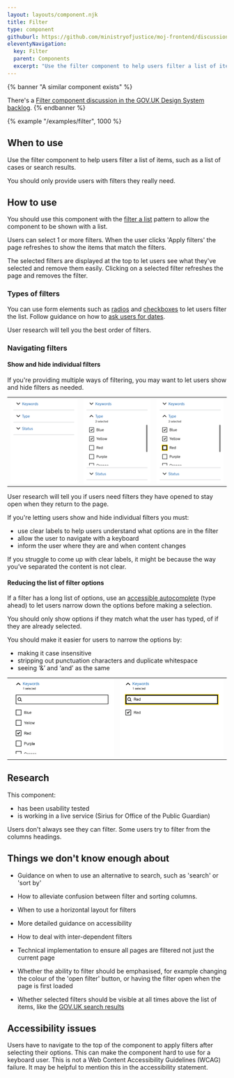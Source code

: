 ```yaml
---
layout: layouts/component.njk
title: Filter
type: component
githuburl: https://github.com/ministryofjustice/moj-frontend/discussions/197
eleventyNavigation:
  key: Filter
  parent: Components
  excerpt: "Use the filter component to help users filter a list of items, such as a list of cases or search results."
---
```


{% banner "A similar component exists" %}

There's a [Filter component discussion in the GOV.UK Design System backlog](https://github.com/alphagov/govuk-design-system-backlog/issues/133).
{% endbanner %}

{% example "/examples/filter", 1000 %}

## When to use

Use the filter component to help users filter a list of items, such as a list of cases or search results.

You should only provide users with filters they really need.

## How to use

You should use this component with the [filter a list](/patterns/filter-a-list/) pattern to allow the component to be shown with a list.

Users can select 1 or more filters. When the user clicks 'Apply filters' the page refreshes to show the items that match the filters.

The selected filters are displayed at the top to let users see what they've selected and remove them easily. Clicking on a selected filter refreshes the page and removes the filter.

### Types of filters

You can use form elements such as [radios](https://design-system.service.gov.uk/components/radios/) and [checkboxes](https://design-system.service.gov.uk/components/checkboxes/) to let users filter the list. Follow guidance on how to [ask users for dates](https://design-system.service.gov.uk/patterns/dates/).

User research will tell you the best order of filters.

### Navigating filters

#### Show and hide individual filters

If you're providing multiple ways of filtering, you may want to let users show and hide filters as needed.

<div class="govuk-form-group">
<table>
    <tr>
        <td>
            <img src="../../assets/images/filters-01.png" alt="" width="100%">
        </td>
        <td>
            <img src="../../assets/images/filters-02.png" alt="" width="100%">
        </td>
        <td>
            <img src="../../assets/images/filters-03.png" alt="" width="100%">
        </td>
    </tr>
</table>
</div>

User research will tell you if users need filters they have opened to stay open when they return to the page.

If you're letting users show and hide individual filters you must:

- use clear labels to help users understand what options are in the filter
- allow the user to navigate with a keyboard
- inform the user where they are and when content changes

If you struggle to come up with clear labels, it might be because the way you’ve separated the content is not clear.

#### Reducing the list of filter options

If a filter has a long list of options, use an [accessible autocomplete](https://github.com/alphagov/accessible-autocomplete) (type ahead) to let users narrow down the options before making a selection.

You should only show options if they match what the user has typed, of if they are already selected.

You should make it easier for users to narrow the options by:

- making it case insensitive
- stripping out punctuation characters and duplicate whitespace
- seeing ‘&’ and ‘and’ as the same

<div class="govuk-form-group">
<table>
    <tr>
        <td>
            <img src="../../assets/images/filters-04.png" alt="" width="100%">
        </td>
        <td>
            <img src="../../assets/images/filters-05.png" alt="" width="100%">
        </td>
    </tr>
</table>
</div>

## Research

This component:

- has been usability tested
- is working in a live service (Sirius for Office of the Public Guardian)

Users don't always see they can filter. Some users try to filter from the columns headings.

## Things we don't know enough about

- Guidance on when to use an alternative to search, such as 'search' or 'sort by'

- How to alleviate confusion between filter and sorting columns.

- When to use a horizontal layout for filters

- More detailed guidance on accessibility

- How to deal with inter-dependent filters

- Technical implementation to ensure all pages are filtered not just the current page

- Whether the ability to filter should be emphasised, for example changing the colour of the 'open filter' button, or having the filter open when the page is first loaded

- Whether selected filters should be visible at all times above the list of items, like the [GOV.UK search results](https://www.gov.uk/search/all?keywords=test&content_purpose_supergroup%5B%5D=services&content_purpose_supergroup%5B%5D=news_and_communications&order=relevance)

## Accessibility issues

Users have to navigate to the top of the component to apply filters after selecting their options. This can make the component hard to use for a keyboard user. This is not a Web Content Accessibility Guidelines (WCAG) failure. It may be helpful to mention this in the accessibility statement.
